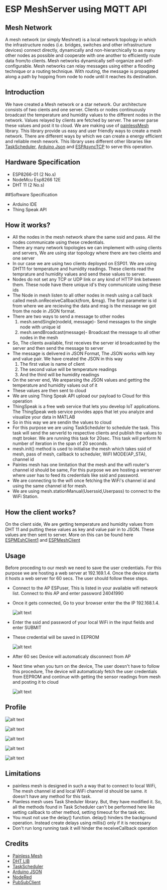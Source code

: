 # ESP MeshServer using MQTT API
## Mesh Network

A mesh network (or simply Meshnet) is a local network topology in which the infrastructure nodes (i.e. bridges, switches and other infrastructure devices) connect directly, dynamically and non-hierarchically to as many other nodes as possible and cooperate with one another to efficiently route data from/to clients. Mesh networks dynamically self-organize and self-configurable. Mesh networks can relay messages using either a flooding technique or a routing technique. With routing, the message is propagated along a path by hopping from node to node until it reaches its destination.

## Introduction 

We have created a Mesh network or a star network. Our architecture consists of two cients and one server. Clients or nodes continuously broadcast the temperature and humidity values to the different nodes in the network. Values relayed by clients are fetched by server. The server parse these values and post it to cloud. We are making use of [painlessMesh](https://gitlab.com/BlackEdder/painlessMesh) library. This library provide us easy and user friendly ways to create a mesh network. There are different ways by which we can create a energy efficient and reliable mesh nework. This library uses different other libraries like [TaskScheduler](https://github.com/arkhipenko/TaskScheduler), [Arduino Json](https://github.com/bblanchon/ArduinoJson) and [ESPAsyncTCP](https://github.com/me-no-dev/ESPAsyncTCP) to serve this operation.

## Hardware Specification
 - ESP8266-01 (2 No.s)
 - NodeMcu Esp8266 12E
 - DHT 11 (2 No.s)

##Software Specification
 - Arduino IDE
 - Thing Speak API 

## How it works?

 - All the nodes in the mesh network share the same ssid and pass. All the nodes communicate using these credentials.
 - There ary many network topologies we can implement with using clients and servers, We are using star topology where there are two clients and one server
 - In our case we are using two clients deployed on ESP01. We are using DHT11 for temperature and humidity readings. These clients read the temprature and humidity values and send these values to server.
 - Nodes do not set any TCP or UDP link or any kind of HTTP link between them. These node have there unique id's they communicate using these ids
 - The Node in mesh listen to all other nodes in mesh using a call back called mesh.onReceiveCallback(from, &msg). The first parameter is id from where we are recieving the data and msg is the message we got from the node in JSON format.
 - There are two ways to send a message to other nodes
   1. mesh.sendSingle(nodeId, message)- Send messages to the single node with unique id
   2. mesh.sendBroadcast(message)- Broadcast the message to all other nodes in the mesh
 - So, The clients available, first receives the server id broadcasted by the server and then send the message to server
 - The message is delivered in JSON Format, The JSON works with key and value pair. We have created the JSON in this way
   1. The first value is name of client
   2. The second value will be temperature readings
   3. And the third will be humidity readings
 - On the server end, We areparsing the JSON values and getting the temperature and humidity values out of it
 - These values are then sent to cloud
 - We are using Thing Speak API upload our payload to Cloud for this operation
 - ThingSpeak is a free web service that lets you develop IoT applications. The ThingSpeak web service provides apps that let you analyze and visualize your data in MATLAB 
 - So in this way we are sendin the values to cloud
 - For this purpose we are using TaskScheduler to schedule the task. This task will send the serverId to respective clients and publish the values to mqtt broker. We are running this task for 20sec. This task will perform N number of iteration in the span of 20 seconds.
 - mesh.init() method is used to initialise the mesh which takes ssid of mesh, pass of mesh, callback to scheduler, WiFI MODE(AP_STA), channel id
 - Painles mesh has one limitation that the mesh and the wifi router's channel id should be same, For this purpose we are hosting a werserver where user has to feed its credentials like ssid and password.
 - We are connecting to the wifi once fetching the WiFi's channel id and using the same channel id for mesh.
 - We are using mesh.stationManual(Userssid,Userpass) to connect to the WiFi Station.
 
## How the client works?
On the client side, We are getting temperature and humidity values from DHT 11 and putting these values as key and value pair in to JSON. These values are then sent to server. More on this can be found here [ESPMEshClient1](https://github.com/vbshightime/ESPMeshClient1) and [ESPMeshClient](https://github.com/vbshightime/ESPMeshClient2)

## Usage

Before proceding to our mesh we need to save the user credentials. For this purpose we are hosting a web server at 192.169.1.4. Once the device starts it hosts a web server for 60 secs. The user should follow these steps.
    

 - Connect to the AP ESPuser, This is listed in your available wifi network list. Connect to this AP and enter password 24041990 
 - Once it gets connected, Go to your browser enter the the IP 192.168.1.4. 

    ![alt text](https://github.com/vbshightime/ESPMeshServer_ThingSpeak/blob/master/WebPage.png "Title")
  
 - Enter the ssid and password of your local WiFi in the input fields and enter SUBMIT
 
 - These credential will be saved in EEPROM
 
    ![alt text](https://github.com/vbshightime/ESPMeshServer_ThingSpeak/blob/master/Capture7.PNG "Title")
 
 
 - After 60 sec Device will automaticaly disconnect from AP 
 
 - Next time when you turn on the device, The user doesn't have to follow this procedure, The device will automaticaly fetch the user      credentials from EEPROM and continue with getting the sensor readings from mesh and posting it to cloud
 
    ![alt text](https://github.com/vbshightime/ESPMeshServer_ThingSpeak/blob/master/Capture6.PNG "Title")


## Profile

![alt text](https://github.com/vbshightime/ESPMeshServer_ThingSpeak/blob/master/Capture1.PNG "Title")

![alt text](https://github.com/vbshightime/ESPMeshServer_ThingSpeak/blob/master/Capture2.PNG "Title")

![alt text](https://github.com/vbshightime/ESPMeshServer_ThingSpeak/blob/master/Capture3.PNG "Title")

![alt text](https://github.com/vbshightime/ESPMeshServer_ThingSpeak/blob/master/Capture4.PNG "Title")

![alt text](https://github.com/vbshightime/ESPMeshServer_ThingSpeak/blob/master/Capture5.PNG "Title")

## Limitations

- painless mesh is designed in such a way that to connect to local WiFi, The mesh channel id and local WiFi channel id should be same. it doesn't have any method for this task.
- Pianless mesh uses Task Sheduler library. But, they have modified it. So, all the methods found in Task Scheduler can't be performed here like setting callback to other method, setting timeout for the task etc.
- You must not use the delay() function. delay() hinders the background operation. Instead create delays using millis() only if it is necessary
- Don't run long running task it will hinder the receiveCallback operation

## Credits

- [Painless Mesh](https://gitlab.com/BlackEdder/painlessMesh)
- [DHT LIB](https://github.com/adafruit/DHT-sensor-library)
- [TaskScheduler](https://github.com/arkhipenko/TaskScheduler)
- [Arduino JSON](https://github.com/bblanchon/ArduinoJson)
- [NodeRed](https://nodered.org/)
- [PubSubClient](https://pubsubclient.knolleary.net/)
